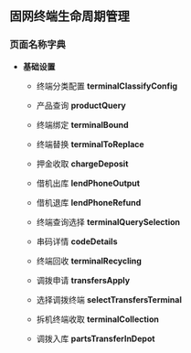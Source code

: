 ## 固网终端生命周期管理

### 页面名称字典

* **基础设置**
    * 终端分类配置 **terminalClassifyConfig**
    * 产品查询 **productQuery**
    * 终端绑定 **terminalBound**
    * 终端替换 **terminalToReplace**
    * 押金收取 **chargeDeposit**

    * 借机出库 **lendPhoneOutput**
    * 借机退库 **lendPhoneRefund**
    * 终端查询选择 **terminalQuerySelection**
    * 串码详情 **codeDetails**
    * 终端回收 **terminalRecycling**
    * 调拨申请 **transfersApply**
    * 选择调拨终端 **selectTransfersTerminal**

    * 拆机终端收取 **terminalCollection**
    * 调拨入库 **partsTransferInDepot**


